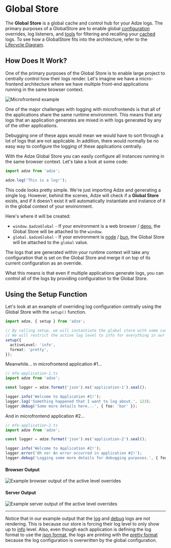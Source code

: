 # Global Store

The **Global Store** is a global cache and control hub for your Adze logs. The primary purposes of a
GlobalStore are to enable global [configuration](../reference/configuration.md) overrides, log listeners,
and [tools](../reference/global-store.md#tools) for filtering and recalling your [cached](../reference/configuration.md#user-configuration) logs. To
see how a GlobalStore fits into the architecture, refer to the [Lifecycle Diagram](./introduction.md#lifecycle).

## How Does It Work?

One of the primary purposes of the Global Store is to enable large project to centrally control how
their logs render. Let's imagine we have a micro-frontend architecture where we have multiple
front-end applications running in the same browser context.

![Microfrontend example](./examples/global-store/microfrontend-example.png)

One of the major challenges with logging with microfrontends is that all of the applications share
the same runtime environment. This means that any logs that an application generates are mixed in
with logs generated by any of the other applications.

Debugging one of these apps would mean we would have to sort through a lot of logs that are not
applicable. In addition, there would normally be no easy way to configure the logging of these
applications centrally.

With the Adze Global Store you can easily configure all instances running in the same browser
context. Let's take a look at some code:

```typescript
import adze from 'adze';

adze.log('This is a log!');
```

This code looks pretty simple. We're just importing Adze and generating a single log. However,
behind the scenes, Adze will check if a **Global Store** exists, and if it doesn't exist it will
automatically instantiate and instance of it in the global context of your environment.

Here's where it will be created:

- `window.$adzeGlobal` - If your environment is a web browser / [deno](https://docs.deno.com/api/web/~/Window), the Global Store will be attached to the `window`.
- `global.$adzeGlobal` - If your environment is [node](https://nodejs.org/api/globals.html#global) / [bun](https://bun.sh/docs/api/globals), the Global Store will be attached to the `global` value.

The logs that are generated within your runtime context will take any configuration that is set on
the Global Store and merge it on top of its current configuration as an override.

What this means is that even if multiple applications generate logs, you can control all of the logs
by providing configuration to the Global Store.

## Using the Setup Function

Let's look at an example of overriding log configuration centrally using the Global Store with the
`setup()` function.

```typescript
import adze, { setup } from 'adze';

// By calling setup, we will instantiate the global store with some configuration overrides.
// We will restrict the active log level to info for everything in our runtime context.
setup({
  activeLevel: 'info',
  format: 'pretty',
});
```

Meanwhile... in microfrontend application #1...

```typescript
// mfe-application-1.ts
import adze from 'adze';

const logger = adze.format('json').ns('application-1').seal();

logger.info('Welcome to Application #1!');
logger.log('Something happened that I want to log about.', 123);
logger.debug('Some more details here...', { foo: 'bar' });
```

And in microfrontend application #2...

```typescript
// mfe-application-2.ts
import adze from 'adze';

const logger = adze.format('json').ns('application-2').seal();

logger.info('Welcome to Application #2!');
logger.error('Oh no! An error occurred in application #2!');
logger.debug('Logging some more details for debugging purposes.', { foo: 'bar' });
```

#### Browser Output

![Example browser output of the active level overrides](./examples/global-store/overrides-example-browser.png)

#### Server Output

![Example server output of the active level overrides](./examples/global-store/overrides-example-node.png)

---

Notice that in our example output that the [log](../reference/terminators.md#log) and
[debug](../reference/terminators.md#debug) logs are not rendering. This is because our store is
forcing their log level to only show up to [info](../reference/terminators.md#info) level. Also,
even though each application is defining the log format to use the [json format](../reference/formatters.md#json-formatter), the logs are
printing with the [pretty format](../reference/formatters.md#pretty-formatter) because the log configuration is overwritten by the global
configuration.
